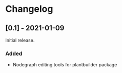 # Changelog

## [0.1] - 2021-01-09

Initial release.

### Added

- Nodegraph editing tools for plantbuilder package
